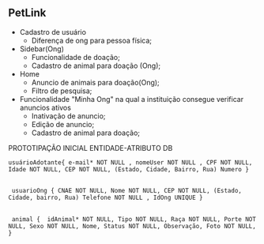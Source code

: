 ## PetLink
- Cadastro de usuário
  - Diferença de ong para pessoa física;
- Sidebar(Ong)
  - Funcionalidade de doação;
  - Cadastro de animal para doação (Ong);
- Home
  - Anuncio de animais para doação(Ong);
  - Filtro de pesquisa;
- Funcionalidade "Minha Ong" na qual a instituição consegue verificar anuncios ativos
  - Inativação de anuncio;
  - Edição de anuncio;
  - Cadastro de animal para doação;

PROTOTIPAÇÃO INICIAL ENTIDADE-ATRIBUTO DB

`usuárioAdotante{
  e-mail* NOT NULL ,
  nomeUser NOT NULL ,
  CPF NOT NULL,
  Idade NOT NULL,
  CEP NOT NULL,
   (Estado, Cidade, Bairro, Rua)
  Numero
}`
##
` usuarioOng {
  CNAE NOT NULL,
  Nome NOT NULL,
  CEP NOT NULL,
   (Estado, Cidade, bairro, Rua)
  Telefone NOT NULL ,
  IdOng UNIQUE
}`
##
` animal { 
  idAnimal* NOT NULL,
  Tipo NOT NULL,
  Raça NOT NULL,
  Porte NOT NULL,
  Sexo NOT NULL,
  Nome,
  Status NOT NULL,
  Observação,
  Foto NOT NULL,
}`




